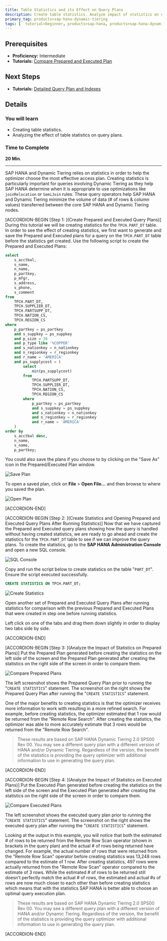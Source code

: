 ```yaml
---
title: Table Statistics and its Effect on Query Plans
description: Create table statistics. Analyze impact of statistics on query plans.
primary_tag: products>sap-hana-dynamic-tiering
tags: [  tutorial>beginner, products>sap-hana, products>sap-hana-dynamic-tiering, products>sap-hana-studio, topic>big-data, topic>sql ]
---
```

## Prerequisites
 - **Proficiency:** Intermediate
 - **Tutorials:** [Compare Prepared and Executed Plan](https://developers.sap.com/tutorials/dt-query-processing-part2.html)

## Next Steps
 - **Tutorials:** [Detailed Query Plan and Indexes](https://developers.sap.com/tutorials/dt-query-processing-part4.html)

## Details
### You will learn
 - Creating table statistics.
 - Analyzing the effect of table statistics on query plans.

### Time to Complete
**20 Min**.

---

SAP HANA and Dynamic Tiering relies on statistics in order to help the optimizer choose the most effective access plan. Creating statistics is particularly important for queries involving Dynamic Tiering as they help SAP HANA determine when it is appropriate to use optimizations like `joinRelocation` or `SemiJoin` rules. These query operators help SAP HANA and Dynamic Tiering minimize the volume of data (# of rows & column values) transferred between the core SAP HANA and Dynamic Tiering nodes.

[ACCORDION-BEGIN [Step 1: ](Create Prepared and Executed Query Plans)]
During this tutorial we will be creating statistics for the `TPCH.PART_DT` table. In order to see the effect of creating statistics, we first want to generate and save the Prepared and Executed plans for a query on the `TPCH.PART_DT` table before the statistics get created. Use the following script to create the Prepared and Executed Plans:

``` sql
select
	s_acctbal,
	s_name,
	n_name,
	p_partkey,
	p_mfgr,
	s_address,
	s_phone,
	s_comment
from
	TPCH.PART_DT,
	TPCH.SUPPLIER_DT,
	TPCH.PARTSUPP_DT,
	TPCH.NATION_CS,
	TPCH.REGION_CS
where
	p_partkey = ps_partkey
	and s_suppkey = ps_suppkey
	and p_size = 38
	and p_type like '%COPPER'
	and s_nationkey = n_nationkey
	and n_regionkey = r_regionkey
	and r_name = 'AMERICA'
	and ps_supplycost = (
		select
			min(ps_supplycost)
		from
			TPCH.PARTSUPP_DT,
			TPCH.SUPPLIER_DT,
			TPCH.NATION_CS,
			TPCH.REGION_CS
		where
			p_partkey = ps_partkey
			and s_suppkey = ps_suppkey
			and s_nationkey = n_nationkey
			and n_regionkey = r_regionkey
			and r_name = 'AMERICA'
	)
order by
	s_acctbal desc,
	n_name,
	s_name,
	p_partkey;
```

You could also save the plans if you choose to by clicking on the "Save As" icon in the Prepared/Executed Plan window.

![Save Plan](save-prepared-plan.png)

To open a saved plan, click on **File** > **Open File...** and then browse to where you saved the plan.

![Open Plan](open-prepared-plan.png)


[ACCORDION-END]

[ACCORDION-BEGIN [Step 2: ](Create Statistics and Opening Prepared and Executed Query Plans After Running Statistics)]
Now that we have captured the Prepared and Executed query plans showing how the query is handled without having created statistics, we are ready to go ahead and create the statistics for the `TPCH.PART_DT` table to see if we can improve the query plans. To create the statistics, go to the **SAP HANA Administration Console** and open a new SQL console.

![SQL Console](sql-console.png)

Copy and run the script below to create statistics on the table "`PART_DT`". Ensure the script executed successfully.

``` sql
CREATE STATISTICS ON TPCH.PART_DT;
```

![Create Statistics](create-statistics.png)

Open another set of Prepared and Executed Query Plans after running statistics for comparison with the previous Prepared and Executed Plans that were created in step one before running statistics.

Left click on one of the tabs and drag them down slightly in order to display two tabs side by side.


[ACCORDION-END]

[ACCORDION-BEGIN [Step 3: ](Analyze the Impact of Statistics on Prepared Plans)]
Put the Prepared Plan generated before creating the statistics  on the left side of the screen and the Prepared Plan generated after creating the statistics on the right side of the screen in order to compare them.

![Compare Prepared Plans](compare-estimate.png)

The left screenshot shows the Prepared Query Plan prior to running the "`CREATE STATISTICS`" statement. The screenshot on the right shows the Prepared Query Plan after running the "`CREATE STATISTICS`" statement.

One of the major benefits to creating statistics is that the optimizer receives more information to work with resulting in a more refined search. For example, before creating statistics, the optimizer estimated that 1 row would be returned from the "Remote Row Search". After creating the statistics, the optimizer was able to more accurately estimate that 3 rows would be returned from the "Remote Row Search".

>These results are based on SAP HANA Dynamic Tiering 2.0 SPS00 Rev 00. You may see a different query plan with a different version of HANA and/or Dynamic Tiering. Regardless of the version, the benefit of the statistics is providing the query optimizer with additional information to use in generating the query plan.


[ACCORDION-END]

[ACCORDION-BEGIN [Step 4: ](Analyze the Impact of Statistics on Executed Plans)]
Put the Executed Plan generated before creating the statistics on the left side of the screen and the Executed Plan generated after creating the statistics on the right side of the screen in order to compare them.

![Compare Executed Plans](compare-executed.png)

The left screenshot shows the executed query plan prior to running the "`CREATE STATISTICS`" statement. The screenshot on the right shows the executed query plan after running the "`CREATE STATISTICS`" statement.

Looking at the output in this example, you will notice that both the estimated # of rows to be returned from the Remote Row Scan operator (shown in brackets in the query plan) and the actual # of rows being returned have changed. For example, the actual number of rows that were returned from the "Remote Row Scan" operator before creating statistics was 13,248 rows compared to the estimate of 1 row. After creating statistics, 497 rows were actually returned from the "Remote Row Scan" operator compared to the estimate of 3 rows. While the estimated # of rows to be returned still doesn't perfectly match the actual # of rows, the estimated and actual #s of rows are now much closer to each other than before creating statistics which means that with the statistics SAP HANA is better able to choose an optimal query execution plan.

>These results are based on SAP HANA Dynamic Tiering 2.0 SPS00 Rev 00. You may see a different query plan with a different version of HANA and/or Dynamic Tiering. Regardless of the version, the benefit of the statistics is providing the query optimizer with additional information to use in generating the query plan.


[ACCORDION-END]

